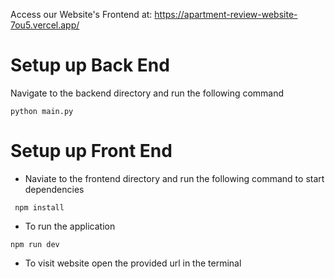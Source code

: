 Access our Website's Frontend at: https://apartment-review-website-7ou5.vercel.app/

# Setup up Back End
 Navigate to the backend directory and run the following command

 ```
python main.py

```


# Setup up Front End

- Naviate to the frontend directory and run the following command to start dependencies
```
 npm install 
 ```
- To run the application
```
npm run dev
```
- To visit website open the provided url in the terminal

